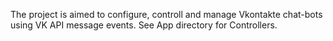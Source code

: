 The project is aimed to configure, controll and manage Vkontakte chat-bots using VK API message events.
See App directory for Controllers.
